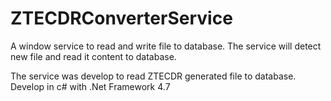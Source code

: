 # ZTECDRConverterService
A window service to read and write file to database. The service will detect new file and read it content to database.

The service was develop to read ZTECDR generated file to database. 
Develop in c# with .Net Framework 4.7
